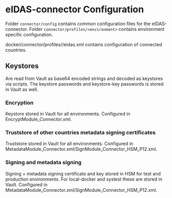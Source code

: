 # eIDAS-connector Configuration

Folder `connector/config` contains common configuration files for the eIDAS-connector.
Folder `connector/profiles/<environment>` contains environment specific configuration.

docker/connector/profiles/<environment>/eidas.xml contains configuration of connected countries.

## Keystores
Are read from Vault as base64 encoded strings and decoded as keystores via scripts. 
The keystore passwords and keystore-key passwords is stored in Vault as well.

### Encryption
Keystore stored in Vault for all environments.
Configured in EncryptModule_Connector.xml.

### Truststore of other countries metadata signing certificates
Truststore stored in Vault for all environments.
Configured in MetadataModule_Connector.xml/SignModule_Connector_HSM_P12.xml.

### Signing and metadata signing
Signing + metadata signing certificate and key stored in HSM for test and production environments. For local-docker and systest these are stored in Vault.
Configured in MetadataModule_Connector.xml/SignModule_Connector_HSM_P12.xml.
